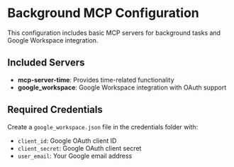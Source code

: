# Background MCP Configuration

This configuration includes basic MCP servers for background tasks and Google
Workspace integration.

## Included Servers

- **mcp-server-time**: Provides time-related functionality
- **google_workspace**: Google Workspace integration with OAuth support

## Required Credentials

Create a `google_workspace.json` file in the credentials folder with:

- `client_id`: Google OAuth client ID
- `client_secret`: Google OAuth client secret
- `user_email`: Your Google email address
